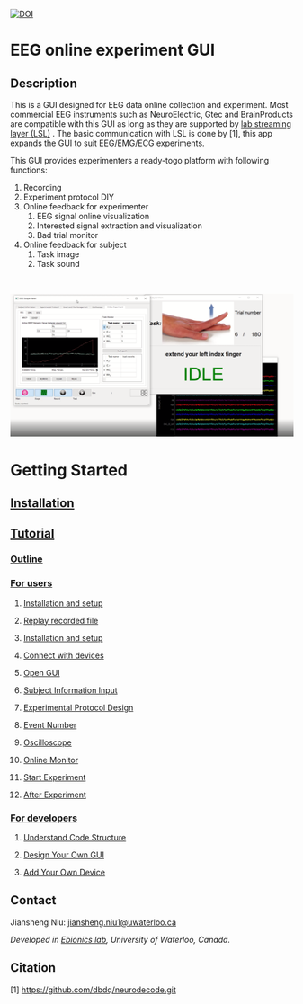 [![DOI](https://zenodo.org/badge/268858214.svg)](https://zenodo.org/badge/latestdoi/268858214)


# EEG online experiment GUI

## Description

This is a GUI designed for EEG data online collection and experiment. Most commercial EEG 
instruments such as NeuroElectric, Gtec and BrainProducts are compatible with this GUI as 
long as they are supported by [lab streaming layer (LSL)](https://labstreaminglayer.readthedocs.io/info/supported_devices.html) . The basic communication with LSL is done by [1], 
this app expands the GUI to suit EEG/EMG/ECG experiments.

This GUI provides experimenters a ready-togo platform with following functions:
1. Recording
2. Experiment protocol DIY
3. Online feedback for experimenter
    1. EEG signal online visualization
    2. Interested signal extraction and visualization 
    3. Bad trial monitor
4. Online feedback for subject
    1. Task image
    2. Task sound
<br>

![Alt text](docs/tutorial_images/Exp_record.png?raw=true)


# Getting Started


## [Installation](https://willsniu186.github.io/uw_eboinics_experimental_interface/build/html/Installation_and_setup.html)


## [Tutorial](https://willsniu186.github.io/uw_eboinics_experimental_interface/build/html/Tutorial.html)

### [Outline](https://willsniu186.github.io/uw_eboinics_experimental_interface/build/html/Tutorial_outline.html)

### [For users](https://willsniu186.github.io/uw_eboinics_experimental_interface/build/html/Tutorial_for_users.html)

   1. [Installation and setup](https://willsniu186.github.io/uw_eboinics_experimental_interface/build/html/Installation_and_setup.html)

   2. [Replay recorded file](https://willsniu186.github.io/uw_eboinics_experimental_interface/build/html/Replay.html)

   3. [Installation and setup](https://willsniu186.github.io/uw_eboinics_experimental_interface/build/html/Installation_and_setup.html)

   4. [Connect with devices](https://willsniu186.github.io/uw_eboinics_experimental_interface/build/html/Connect_with_device.html)

   5. [Open GUI](https://willsniu186.github.io/uw_eboinics_experimental_interface/build/html/Open_GUI.html)

   6. [Subject Information Input](https://willsniu186.github.io/uw_eboinics_experimental_interface/build/html/Sub_info.html)

   7. [Experimental Protocol Design](https://willsniu186.github.io/uw_eboinics_experimental_interface/build/html/Exp_protocol_design.html)

   8. [Event Number](https://willsniu186.github.io/uw_eboinics_experimental_interface/build/html/Event_number.html)

   9. [Oscilloscope](https://willsniu186.github.io/uw_eboinics_experimental_interface/build/html/Scope.html)

   10. [Online Monitor](https://willsniu186.github.io/uw_eboinics_experimental_interface/build/html/Online_monitor.html)

   11. [Start Experiment](https://willsniu186.github.io/uw_eboinics_experimental_interface/build/html/Start_exp.html)

   12. [After Experiment](https://willsniu186.github.io/uw_eboinics_experimental_interface/build/html/After_exp.html)

### [For developers](https://willsniu186.github.io/uw_eboinics_experimental_interface/build/html/Tutorial_for_developers.html)

   1. [Understand Code Structure](https://willsniu186.github.io/uw_eboinics_experimental_interface/build/html/Understand_the_code_structure.html)

   2. [Design Your Own GUI](https://willsniu186.github.io/uw_eboinics_experimental_interface/build/html/Design_your_own_GUI.html)

   3. [Add Your Own Device](https://willsniu186.github.io/uw_eboinics_experimental_interface/build/html/Add_your_own_device.html)

## Contact
Jiansheng Niu: jiansheng.niu1@uwaterloo.ca

_Developed in [Ebionics lab](https://uwaterloo.ca/engineering-bionics-lab/), University of Waterloo, Canada._
## Citation
[1] https://github.com/dbdq/neurodecode.git

